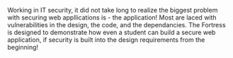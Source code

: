 Working in IT security, it did not take long  to realize the biggest problem with securing web appllications is - the application!  Most are laced with vulnerabilities in the design, the code, and the dependancies. 
The Fortress is designed to demonstrate how even a student can build a secure web application, if security is built into the design requirements from the beginning!

